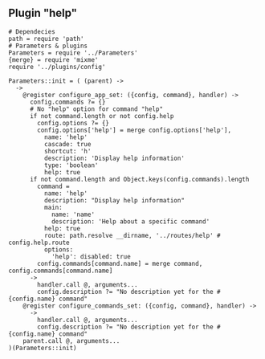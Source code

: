 
## Plugin "help"

    # Dependecies
    path = require 'path'
    # Parameters & plugins
    Parameters = require '../Parameters'
    {merge} = require 'mixme'
    require '../plugins/config'

    Parameters::init = ( (parent) ->
      ->
        @register configure_app_set: ({config, command}, handler) ->
          config.commands ?= {}
          # No "help" option for command "help"
          if not command.length or not config.help
            config.options ?= {}
            config.options['help'] = merge config.options['help'],
              name: 'help'
              cascade: true
              shortcut: 'h'
              description: 'Display help information'
              type: 'boolean'
              help: true
          if not command.length and Object.keys(config.commands).length
            command =
              name: 'help'
              description: "Display help information"
              main:
                name: 'name'
                description: 'Help about a specific command'
              help: true
              route: path.resolve __dirname, '../routes/help' # config.help.route
              options:
                'help': disabled: true
            config.commands[command.name] = merge command, config.commands[command.name]
          ->
            handler.call @, arguments...
            config.description ?= "No description yet for the #{config.name} command"
        @register configure_commands_set: ({config, command}, handler) ->
          ->
            handler.call @, arguments...
            config.description ?= "No description yet for the #{config.name} command"
        parent.call @, arguments...
    )(Parameters::init)
